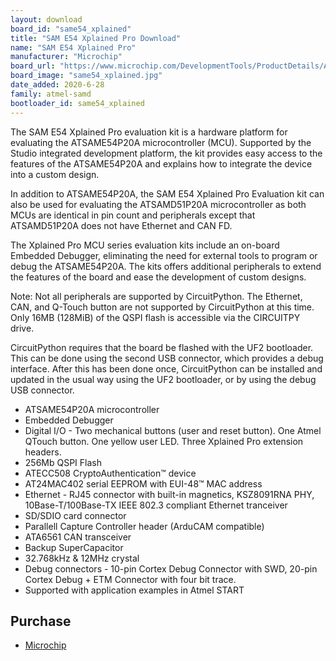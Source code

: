 ```yaml
---
layout: download
board_id: "same54_xplained"
title: "SAM E54 Xplained Pro Download"
name: "SAM E54 Xplained Pro"
manufacturer: "Microchip"
board_url: "https://www.microchip.com/DevelopmentTools/ProductDetails/ATSAME54-XPRO"
board_image: "same54_xplained.jpg"
date_added: 2020-6-28
family: atmel-samd
bootloader_id: same54_xplained
---
```


The SAM E54 Xplained Pro evaluation kit is a hardware platform for evaluating the ATSAME54P20A microcontroller (MCU). Supported by the Studio integrated development platform, the kit provides easy access to the features of the ATSAME54P20A and explains how to integrate the device into a custom design.

In addition to ATSAME54P20A, the SAM E54 Xplained Pro Evaluation kit can also be used for evaluating the ATSAMD51P20A microcontroller as both MCUs are identical in pin count and peripherals except that ATSAMD51P20A does not have Ethernet and CAN FD.

The Xplained Pro MCU series evaluation kits include an on-board Embedded Debugger, eliminating the need for external tools to program or debug the ATSAME54P20A. The kits offers additional peripherals to extend the features of the board and ease the development of custom designs.

Note: Not all peripherals are supported by CircuitPython.  The Ethernet, CAN, and Q-Touch button are not supported by CircuitPython at this time.  Only 16MB (128MiB) of the QSPI flash is accessible via the CIRCUITPY drive.

CircuitPython requires that the board be flashed with the UF2 bootloader.  This can be done using the second USB connector, which provides a debug interface.  After this has been done once, CircuitPython can be installed and updated in the usual way using the UF2 bootloader, or by using the debug USB connector.

* ATSAME54P20A microcontroller
* Embedded Debugger
* Digital I/O - Two mechanical buttons (user and reset button). One Atmel QTouch button. One yellow user LED. Three Xplained Pro extension headers.
* 256Mb QSPI Flash
* ATECC508 CryptoAuthentication™ device
* AT24MAC402 serial EEPROM with EUI-48™ MAC address
* Ethernet - RJ45 connector with built-in magnetics, KSZ8091RNA PHY, 10Base-T/100Base-TX IEEE 802.3 compliant Ethernet tranceiver
* SD/SDIO card connector
* Parallell Capture Controller header (ArduCAM compatible)
* ATA6561 CAN transceiver
* Backup SuperCapacitor
* 32.768kHz & 12MHz crystal
* Debug connectors - 10-pin Cortex Debug Connector with SWD, 20-pin Cortex Debug + ETM Connector with four bit trace.
* Supported with application examples in Atmel START

## Purchase

* [Microchip](https://www.microchipdirect.com/product/search/all/ATSAME54-XPRO)
